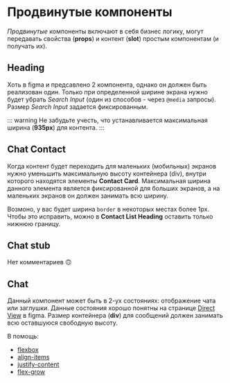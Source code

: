 # Продвинутые компоненты
*Продвинутые* компоненты включают в себя бизнес логику, могут передавать свойства (**props**) и контент (**slot**) простым компонентам (и получать их).

## Heading

Хоть в figma и предсавлено 2 компонента, однако он должен быть реализован один. Только при определенной ширине экрана нужно будет убрать *Search Input* (один из способов - через `@media` запросы). Размер *Search Input* задается фиксированным. 

::: warning
Не забудьте учесть, что устанавливается максимальная ширина (**935px**) для контента.
:::

## Chat Contact

Когда контент будет переходить для маленьких (мобильных) экранов нужно уменьшить максимальную высоту контейнера (div), внутри которого находятся элементы **Contact Card**. Максимальная ширина данного элемента является фиксированной для больших экранов, а на маленьких экранов он должен занимать всю ширину.

Возмоно, у вас будет ширина `border` в некоторых местах более 1px. Чтобы это исправить, можно в **Contact List Heading** оставить только нижнюю границу.

## Chat stub

Нет комментариев :upside_down_face:

## Chat

Данный компонент может быть в 2-ух состояниях: отображение чата или заглушки. Данные состояния хорошо понятны на странице [Direct View](https://www.figma.com/file/Cr5ltThZU1skT1uGNnxksv/training-100ballovgram-template?node-id=213%3A2) в figma. Размер контейнера (**div**) для сообщений должен занимать всю оставшуюся свободную высоту.

В помощь:
- [flexbox](https://developer.mozilla.org/ru/docs/Learn/CSS/CSS_layout/Flexbox)
- [align-items](https://developer.mozilla.org/ru/docs/Web/CSS/align-items)
- [justify-content](https://developer.mozilla.org/ru/docs/Web/CSS/justify-content)
- [flex-grow](https://developer.mozilla.org/ru/docs/Web/CSS/flex-grow)
